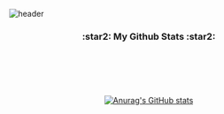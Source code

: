 ![header](https://capsule-render.vercel.app/api?type=slice&color=gradient&height=160&section=header&text=Hi!%20I'm%20JeongIn%20&fontAlign=50&fontAlignY=70&fontSize=90&fontColor=000000)

<h3 align="center">:star2: My Github Stats :star2:</h3>
<div align="center">

<br /><br />
---

  
  
[![Anurag's GitHub stats](https://github-readme-stats.vercel.app/api?username=hyeinisfree&hide_title=true&show_icons=true&include_all_commits=true&disable_animations=true&theme=vue)](https://github.com/anuraghazra/github-readme-stats)
</div>
